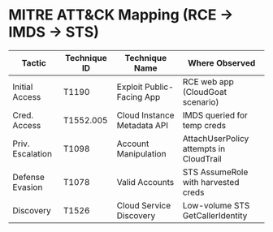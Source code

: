# MITRE ATT&CK Mapping (RCE → IMDS → STS)
| Tactic             | Technique ID | Technique Name                | Where Observed                          |
|--------------------|--------------|-------------------------------|-----------------------------------------|
| Initial Access     | T1190        | Exploit Public-Facing App     | RCE web app (CloudGoat scenario)        |
| Cred. Access       | T1552.005    | Cloud Instance Metadata API   | IMDS queried for temp creds             |
| Priv. Escalation   | T1098        | Account Manipulation          | AttachUserPolicy attempts in CloudTrail |
| Defense Evasion    | T1078        | Valid Accounts                | STS AssumeRole with harvested creds     |
| Discovery          | T1526        | Cloud Service Discovery       | Low-volume STS GetCallerIdentity        |
